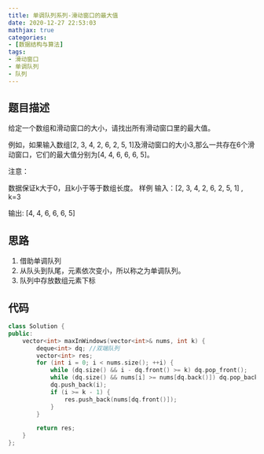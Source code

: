 ```yaml
---
title: 单调队列系列-滑动窗口的最大值
date: 2020-12-27 22:53:03
mathjax: true
categories:
- [数据结构与算法]
tags: 
- 滑动窗口
- 单调队列
- 队列
---
```


## 题目描述

给定一个数组和滑动窗口的大小，请找出所有滑动窗口里的最大值。

例如，如果输入数组[2, 3, 4, 2, 6, 2, 5, 1]及滑动窗口的大小3,那么一共存在6个滑动窗口，它们的最大值分别为[4, 4, 6, 6, 6, 5]。

注意：

数据保证k大于0，且k小于等于数组长度。
样例
输入：[2, 3, 4, 2, 6, 2, 5, 1] , k=3

输出: [4, 4, 6, 6, 6, 5]

## 思路

1. 借助单调队列
2. 从队头到队尾，元素依次变小，所以称之为单调队列。
3. 队列中存放数组元素下标

## 代码

```cpp
class Solution {
public:
    vector<int> maxInWindows(vector<int>& nums, int k) {
        deque<int> dq; //双端队列
        vector<int> res;
        for (int i = 0; i < nums.size(); ++i) {
            while (dq.size() && i - dq.front() >= k) dq.pop_front();
            while (dq.size() && nums[i] >= nums[dq.back()]) dq.pop_back();
            dq.push_back(i);
            if (i >= k - 1) {
                res.push_back(nums[dq.front()]);
            }
        }

        return res;
    }
};
```
